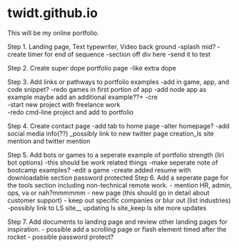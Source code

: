 # twidt.github.io

This will be my online portfolio.

Step 1. Landing page, Text typewriter, Video back ground
      -splash mid?
      -create timer for end of sequence
      -section off div here
      -send it to test

Step 2. Create super dope portfolio page
      -like extra dope

Step 3. Add links or pathways to portfolio examples
        -add in game, app, and code snippet?
        -redo games in first portion of app 
        -add node app as example
          maybe add an additional example??+
        -cre    
        -start new project with freelance work   
        -redo cmd-line project and add to portfolio

Step 4. Create contact page
      -add tab to home page
      -alter homepage?
      -add social media info(??)
      _possibly link to new twitter page creation_ls site mention and twitter mention

Step 5. Add bots or games to a seperate example of portfolio strength (liri bot options)
      -this should be work related things
      -make seperate note of bootcamp examples?
      -edit a game
      -create added resume with downloadable section
         password protected 
Step 6. Add a seperate page for the tools section including non-technical remote work.
        - mention HR, admin, ops, va or nah?mmmmmm
        - new page (this should go in detail about customer support)
        - keep out specific companies or blur out (list industries)
        -possibly link to LS site__ updating ls site_keep ls site more updates

Step 7. Add documents to landing page and review other  landing pages for inspiration.
       - possible add a scrolling page or flash element timed after the rocket
       - possible password protect?